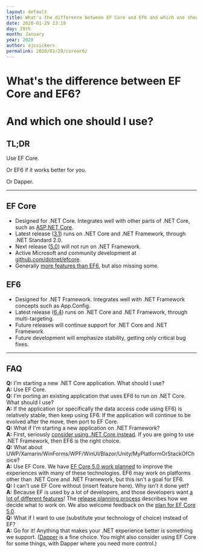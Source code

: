 ```yaml
---
layout: default
title: What's the difference between EF Core and EF6 and which one should I use?
date: 2020-01-29 13:19
day: 29th
month: January
year: 2020
author: ajcvickers
permalink: 2020/01/29/coreor6/
---
```


# What's the difference between EF Core and EF6?
# And which one should I use?

<h2>TL;DR</h2>

<div class="post-preview-20">

Use EF Core.

Or EF6 if it works better for you.

Or Dapper.

</div>

---

<h2>EF Core</h2>

<ul>
<li>Designed for .NET Core. Integrates well with other parts of .NET Core, such as <a href="https://docs.microsoft.com/aspnet/core/data/ef-rp/intro?view=aspnetcore-3.1&amp;tabs=visual-studio">ASP.NET Core</a>.</li>
<li>Latest release (<a href="https://docs.microsoft.com/ef/core/what-is-new/">3.1</a>) runs on .NET Core and .NET Framework, through .NET Standard 2.0.</li>
<li>Next release (<a href="https://docs.microsoft.com/ef/core/what-is-new/ef-core-5.0/plan">5.0</a>) will not run on .NET Framework.</li>
<li>Active Microsoft and community development at <a href="https://github.com/dotnet/efcore">github.com/dotnet/efcore</a>.</li>
<li>Generally <a href="https://docs.microsoft.com/ef/efcore-and-ef6/">more features than EF6</a>, but also missing some.</li>
</ul>

<h2>EF6</h2>

<ul>
<li>Designed for .NET Framework. Integrates well with .NET Framework concepts such as App.Config.</li>
<li>Latest release (<a href="nuget.org/packages/EntityFramework/6.4.0">6.4</a>) runs on .NET Core and .NET Framework, through multi-targeting.</li>
<li>Future releases will continue support for .NET Core and .NET Framework.</li>
<li>Future development will emphasize stability, getting only critical bug fixes.</li>
</ul>

---

<h2>FAQ</h2>

<div class="backing-purple">
<strong>Q:</strong> I'm starting a new .NET Core application. What should I use?
</div>
<div class="backing-blue">
<strong>A:</strong> Use EF Core.
</div>

<div class="backing-purple">
<strong>Q:</strong> I'm porting an existing application that uses EF6 to run on .NET Core. What should I use?
</div>
<div class="backing-blue">
<strong>A:</strong> If the application (or specifically the data access code using EF6) is relatively stable, then keep using EF6. If the application will continue to be evolved after the move, then port to EF Core.
</div>

<div class="backing-purple">
<strong>Q:</strong> What if I'm starting a new application on .NET Framework?
</div>
<div class="backing-blue">
<strong>A:</strong> First, seriously <a href="https://dotnet.microsoft.com/learn/dotnet/what-is-dotnet">consider using .NET Core instead</a>. If you are going to use .NET Framework, then EF6 is the right choice.
</div>

<div class="backing-purple">
<strong>Q:</strong> What about UWP/Xamarin/WinForms/WPF/WinUI/Blazor/Unity/MyPlatformOrStackOfChoice?
</div>
<div class="backing-blue">
<strong>A:</strong> Use EF Core. We have <a href="https://docs.microsoft.com/ef/core/what-is-new/ef-core-5.0/plan#ef-core-platforms-experience">EF Core 5.0 work planned</a> to improve the experiences with many of these technologies. EF6 may work on platforms other than .NET Core and .NET Framework, but this isn't a goal for EF6.
</div>

<div class="backing-purple">
<strong>Q:</strong> I can't use EF Core without (insert feature here). Why isn't it done yet?
</div>
<div class="backing-blue">
<strong>A:</strong> Because EF is used by a lot of developers, and those developers want <a href="https://github.com/dotnet/efcore/issues?q=is%3Aissue+is%3Aopen+sort%3Areactions-%2B1-desc">a lot of different features</a>! The <a href="https://docs.microsoft.com/ef/core/what-is-new/release-planning">release planning process</a> describes how we decide what to work on. We also welcome feedback on the <a href="https://docs.microsoft.com/ef/core/what-is-new/ef-core-5.0/plan">plan for EF Core 5.0</a>.
</div>

<div class="backing-purple">
<strong>Q:</strong> What if I want to use (substitute your technology of choice) instead of EF?
</div>
<div class="backing-blue">
<strong>A:</strong> Go for it! Anything that makes your .NET experience better is something we support. (<a href="https://www.nuget.org/packages/Dapper/">Dapper</a> is a fine choice. You might also consider using EF Core for some things, with Dapper where you need more control.)
</div>
